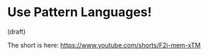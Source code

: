 # Use Pattern Languages! 
 (draft) 

The short is here: https://www.youtube.com/shorts/F2i-mem-xTM 
